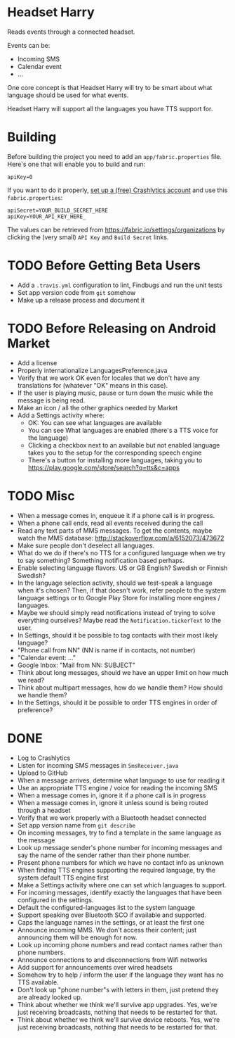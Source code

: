 # Headset Harry
Reads events through a connected headset.

Events can be:
* Incoming SMS
* Calendar event
* ...

One core concept is that Headset Harry will try to be smart about what
language should be used for what events.

Headset Harry will support all the languages you have TTS support for.

# Building
Before building the project you need to add an `app/fabric.properties`
file. Here's one that will enable you to build and run:
```
apiKey=0
```

If you want to do it properly, [set up a (free) Crashlytics
account](http://try.crashlytics.com/) and use this `fabric.properties`:
```
apiSecret=YOUR_BUILD_SECRET_HERE
apiKey=YOUR_API_KEY_HERE_
```
The values can be retrieved from https://fabric.io/settings/organizations
by clicking the (very small) `API Key` and `Build Secret` links.

# TODO Before Getting Beta Users
* Add a `.travis.yml` configuration to lint, Findbugs and run the unit
tests
* Set app version code from `git` somehow
* Make up a release process and document it

# TODO Before Releasing on Android Market
* Add a license
* Properly internationalize LanguagesPreference.java
* Verify that we work OK even for locales that we don't have any
translations for (whatever "OK" means in this case).
* If the user is playing music, pause or turn down the music while the
message is being read.
* Make an icon / all the other graphics needed by Market
* Add a Settings activity where:
    * OK: You can see what languages are available
    * You can see What languages are enabled (there's a TTS voice for the
    language)
    * Clicking a checkbox next to an available but not enabled language
    takes you to the setup for the corresponding speech engine
    * There's a button for installing more languages, taking you to
    https://play.google.com/store/search?q=tts&c=apps

# TODO Misc
* When a message comes in, enqueue it if a phone call is in progress.
* When a phone call ends, read all events received during the call
* Read any text parts of MMS messages. To get the contents, maybe watch
the MMS database: http://stackoverflow.com/a/6152073/473672
* Make sure people don't deselect all languages.
* What do we do if there's no TTS for a configured language when we try
to say something? Something notification based perhaps.
* Enable selecting language flavors. US or GB English? Swedish or
Finnish Swedish?
* In the language selection activity, should we test-speak a language
when it's chosen? Then, if that doesn't work, refer people to the
system language settings or to Google Play Store for installing more
engines / languages.
* Maybe we should simply read notifications instead of trying to solve
everything ourselves? Maybe read the `Notification.tickerText` to the
user.
* In Settings, should it be possible to tag contacts with their most
likely language?
* "Phone call from NN" (NN is name if in contacts, not number)
* "Calendar event: ..."
* Google Inbox: "Mail from NN: SUBJECT"
* Think about long messages, should we have an upper limit on how much
we read?
* Think about multipart messages, how do we handle them? How should we
handle them?
* In the Settings, should it be possible to order TTS engines in order
of preference?

# DONE
* Log to Crashlytics
* Listen for incoming SMS messages in `SmsReceiver.java`
* Upload to GitHub
* When a message arrives, determine what language to use for reading it
* Use an appropriate TTS engine / voice for reading the incoming SMS
* When a message comes in, ignore it if a phone call is in progress
* When a message comes in, ignore it unless sound is being routed
through a headset
* Verify that we work properly with a Bluetooth headset connected
* Set app version name from `git describe`
* On incoming messages, try to find a template in the same language as
the message
* Look up message sender's phone number for incoming messages and say
the name of the sender rather than their phone number.
* Present phone numbers for which we have no contact info as unknown
* When finding TTS engines supporting the required language, try the
system default TTS engine first
* Make a Settings activity where one can set which languages to support.
* For incoming messages, identify exactly the languages that have been
configured in the settings.
* Default the configured-languages list to the system language
* Support speaking over Bluetooth SCO if available and supported.
* Caps the language names in the settings, or at least the first one
* Announce incoming MMS. We don't access their content; just announcing
them will be enough for now.
* Look up incoming phone numbers and read contact names rather than
phone numbers.
* Announce connections to and disconnections from Wifi networks
* Add support for announcements over wired headsets
* Somehow try to help / inform the user if the language they want has no
TTS available.
* Don't look up "phone number"s with letters in them, just pretend they
are already looked up.
* Think about whether we think we'll survive app upgrades. Yes, we're
just receiving broadcasts, nothing that needs to be restarted for that.
* Think about whether we think we'll survive device reboots. Yes, we're
just receiving broadcasts, nothing that needs to be restarted for that.
